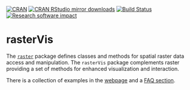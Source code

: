 [![CRAN](http://www.r-pkg.org/badges/version/rasterVis)](http://www.r-pkg.org/pkg/rasterVis)
[![CRAN RStudio mirror downloads](http://cranlogs.r-pkg.org/badges/rasterVis)](http://www.r-pkg.org/pkg/rasterVis)
[![Build Status](https://travis-ci.org/oscarperpinan/rastervis.svg?branch=master)](https://travis-ci.org/oscarperpinan/rastervis)
[![Research software impact](http://depsy.org/api/package/cran/rasterVis/badge.svg)](http://depsy.org/package/r/rasterVis)

rasterVis
=========

The
[`raster`](http://cran.r-project.org/package=raster)
package defines classes and methods for spatial raster data access and
manipulation. The `rasterVis` package complements raster providing a
set of methods for enhanced visualization and interaction.

There is a collection of examples in the
[webpage](http://oscarperpinan.github.io/rastervis) and a
[FAQ section](http://oscarperpinan.github.io/rastervis/FAQ.html).
